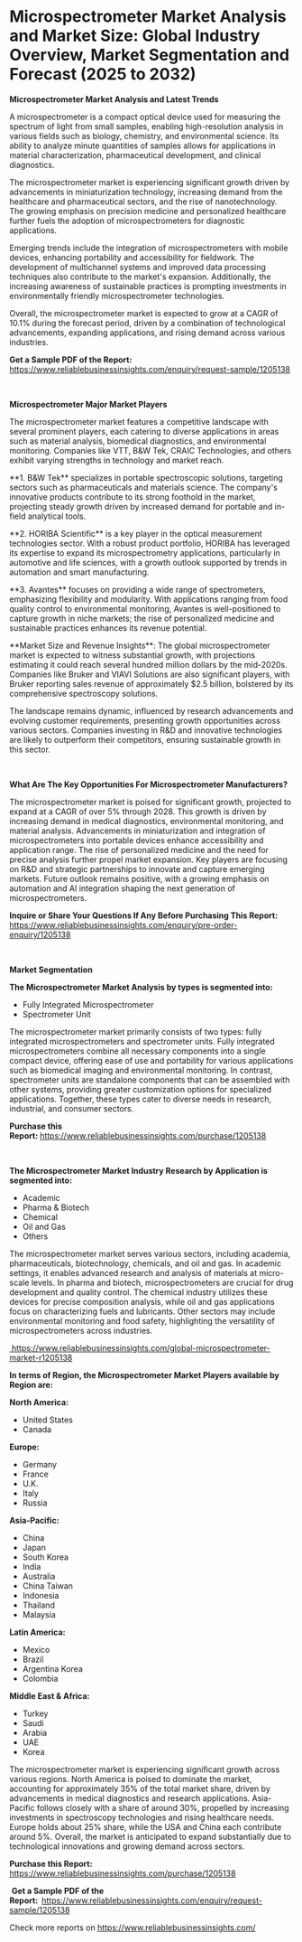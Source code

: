 <p><h1>Microspectrometer Market Analysis and Market Size: Global Industry Overview, Market Segmentation and Forecast (2025 to 2032)</h1></p><p><strong>Microspectrometer Market Analysis and Latest Trends</strong></p>
<p><p>A microspectrometer is a compact optical device used for measuring the spectrum of light from small samples, enabling high-resolution analysis in various fields such as biology, chemistry, and environmental science. Its ability to analyze minute quantities of samples allows for applications in material characterization, pharmaceutical development, and clinical diagnostics.</p><p>The microspectrometer market is experiencing significant growth driven by advancements in miniaturization technology, increasing demand from the healthcare and pharmaceutical sectors, and the rise of nanotechnology. The growing emphasis on precision medicine and personalized healthcare further fuels the adoption of microspectrometers for diagnostic applications. </p><p>Emerging trends include the integration of microspectrometers with mobile devices, enhancing portability and accessibility for fieldwork. The development of multichannel systems and improved data processing techniques also contribute to the market's expansion. Additionally, the increasing awareness of sustainable practices is prompting investments in environmentally friendly microspectrometer technologies.</p><p>Overall, the microspectrometer market is expected to grow at a CAGR of 10.1% during the forecast period, driven by a combination of technological advancements, expanding applications, and rising demand across various industries.</p></p>
<p><strong>Get a Sample PDF of the Report:&nbsp;</strong> <a href="https://www.reliablebusinessinsights.com/enquiry/request-sample/1205138?utm_campaign=2820&utm_medium=2&utm_source=Github&utm_content=ia&utm_term=10042025&utm_id=microspectrometer">https://www.reliablebusinessinsights.com/enquiry/request-sample/1205138</a></p>
<p>&nbsp;</p>
<p><strong>Microspectrometer Major Market Players</strong></p>
<p><p>The microspectrometer market features a competitive landscape with several prominent players, each catering to diverse applications in areas such as material analysis, biomedical diagnostics, and environmental monitoring. Companies like VTT, B&W Tek, CRAIC Technologies, and others exhibit varying strengths in technology and market reach.</p><p>**1. B&W Tek** specializes in portable spectroscopic solutions, targeting sectors such as pharmaceuticals and materials science. The company's innovative products contribute to its strong foothold in the market, projecting steady growth driven by increased demand for portable and in-field analytical tools.</p><p>**2. HORIBA Scientific** is a key player in the optical measurement technologies sector. With a robust product portfolio, HORIBA has leveraged its expertise to expand its microspectrometry applications, particularly in automotive and life sciences, with a growth outlook supported by trends in automation and smart manufacturing.</p><p>**3. Avantes** focuses on providing a wide range of spectrometers, emphasizing flexibility and modularity. With applications ranging from food quality control to environmental monitoring, Avantes is well-positioned to capture growth in niche markets; the rise of personalized medicine and sustainable practices enhances its revenue potential.</p><p>**Market Size and Revenue Insights**: The global microspectrometer market is expected to witness substantial growth, with projections estimating it could reach several hundred million dollars by the mid-2020s. Companies like Bruker and VIAVI Solutions are also significant players, with Bruker reporting sales revenue of approximately $2.5 billion, bolstered by its comprehensive spectroscopy solutions.</p><p>The landscape remains dynamic, influenced by research advancements and evolving customer requirements, presenting growth opportunities across various sectors. Companies investing in R&D and innovative technologies are likely to outperform their competitors, ensuring sustainable growth in this sector.</p></p>
<p>&nbsp;</p>
<p><strong>What Are The Key Opportunities For Microspectrometer Manufacturers?</strong></p>
<p><p>The microspectrometer market is poised for significant growth, projected to expand at a CAGR of over 5% through 2028. This growth is driven by increasing demand in medical diagnostics, environmental monitoring, and material analysis. Advancements in miniaturization and integration of microspectrometers into portable devices enhance accessibility and application range. The rise of personalized medicine and the need for precise analysis further propel market expansion. Key players are focusing on R&D and strategic partnerships to innovate and capture emerging markets. Future outlook remains positive, with a growing emphasis on automation and AI integration shaping the next generation of microspectrometers.</p></p>
<p><strong>Inquire or Share Your Questions If Any Before Purchasing This Report:</strong> <a href="https://www.reliablebusinessinsights.com/enquiry/pre-order-enquiry/1205138?utm_campaign=2820&utm_medium=2&utm_source=Github&utm_content=ia&utm_term=10042025&utm_id=microspectrometer">https://www.reliablebusinessinsights.com/enquiry/pre-order-enquiry/1205138</a></p>
<p>&nbsp;</p>
<p><strong>Market Segmentation</strong></p>
<p><strong>The Microspectrometer Market Analysis by types is segmented into:</strong></p>
<p><ul><li>Fully Integrated Microspectrometer</li><li>Spectrometer Unit</li></ul></p>
<p><p>The microspectrometer market primarily consists of two types: fully integrated microspectrometers and spectrometer units. Fully integrated microspectrometers combine all necessary components into a single compact device, offering ease of use and portability for various applications such as biomedical imaging and environmental monitoring. In contrast, spectrometer units are standalone components that can be assembled with other systems, providing greater customization options for specialized applications. Together, these types cater to diverse needs in research, industrial, and consumer sectors.</p></p>
<p><strong>Purchase this Report:&nbsp;</strong><a href="https://www.reliablebusinessinsights.com/purchase/1205138?utm_campaign=2820&utm_medium=2&utm_source=Github&utm_content=ia&utm_term=10042025&utm_id=microspectrometer">https://www.reliablebusinessinsights.com/purchase/1205138</a></p>
<p>&nbsp;</p>
<p><strong>The Microspectrometer Market Industry Research by Application is segmented into:</strong></p>
<p><ul><li>Academic</li><li>Pharma & Biotech</li><li>Chemical</li><li>Oil and Gas</li><li>Others</li></ul></p>
<p><p>The microspectrometer market serves various sectors, including academia, pharmaceuticals, biotechnology, chemicals, and oil and gas. In academic settings, it enables advanced research and analysis of materials at micro-scale levels. In pharma and biotech, microspectrometers are crucial for drug development and quality control. The chemical industry utilizes these devices for precise composition analysis, while oil and gas applications focus on characterizing fuels and lubricants. Other sectors may include environmental monitoring and food safety, highlighting the versatility of microspectrometers across industries.</p></p>
<p><a href="https://www.reliablebusinessinsights.com/global-microspectrometer-market-r1205138?utm_campaign=2820&utm_medium=2&utm_source=Github&utm_content=ia&utm_term=10042025&utm_id=microspectrometer">&nbsp;https://www.reliablebusinessinsights.com/global-microspectrometer-market-r1205138</a></p>
<p><strong>In terms of Region, the Microspectrometer Market Players available by Region are:</strong></p>
<p>
    <p> <strong> North America: </strong>
        <ul>
            <li>United States</li>
            <li>Canada</li>
        </ul>
        </p> 
    <p> <strong> Europe: </strong>
        <ul>
            <li>Germany</li>
            <li>France</li>
            <li>U.K.</li>
            <li>Italy</li>
            <li>Russia</li>
        </ul>
        </p> 
    <p> <strong> Asia-Pacific: </strong>
        <ul>
            <li>China</li>
            <li>Japan</li>
            <li>South Korea</li>
            <li>India</li>
            <li>Australia</li>
            <li>China Taiwan</li>
            <li>Indonesia</li>
            <li>Thailand</li>
            <li>Malaysia</li>
        </ul>
        </p> 
    <p> <strong> Latin America: </strong>
        <ul>
            <li>Mexico</li>
            <li>Brazil</li>
            <li>Argentina Korea</li>
            <li>Colombia</li>
        </ul>
        </p> 
    <p> <strong> Middle East & Africa: </strong>
        <ul>
            <li>Turkey</li>
            <li>Saudi</li>
            <li>Arabia</li>
            <li>UAE</li>
            <li>Korea</li>
        </ul>
    </p>
    </p>
<p><p>The microspectrometer market is experiencing significant growth across various regions. North America is poised to dominate the market, accounting for approximately 35% of the total market share, driven by advancements in medical diagnostics and research applications. Asia-Pacific follows closely with a share of around 30%, propelled by increasing investments in spectroscopy technologies and rising healthcare needs. Europe holds about 25% share, while the USA and China each contribute around 5%. Overall, the market is anticipated to expand substantially due to technological innovations and growing demand across sectors.</p></p>
<p><strong>Purchase this Report: </strong><a href="https://www.reliablebusinessinsights.com/purchase/1205138?utm_campaign=2820&utm_medium=2&utm_source=Github&utm_content=ia&utm_term=10042025&utm_id=microspectrometer">https://www.reliablebusinessinsights.com/purchase/1205138</a></p>
<p>&nbsp;<strong>Get a Sample PDF of the Report:&nbsp;&nbsp;</strong><a href="https://www.reliablebusinessinsights.com/enquiry/request-sample/1205138?utm_campaign=2820&utm_medium=2&utm_source=Github&utm_content=ia&utm_term=10042025&utm_id=microspectrometer">https://www.reliablebusinessinsights.com/enquiry/request-sample/1205138</a></p>
<p><strong></strong></p>
<p>Check more reports on <a href="https://www.reliablebusinessinsights.com/?utm_campaign=2820&utm_medium=2&utm_source=Github&utm_content=ia&utm_term=10042025&utm_id=microspectrometer">https://www.reliablebusinessinsights.com/</a></p>